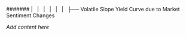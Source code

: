 ####### |   |   |   |   |   |   ├── Volatile Slope Yield Curve due to Market Sentiment Changes

*Add content here*